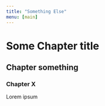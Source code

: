 ```yaml
---
title: "Something Else"
menu: [main]
---
```


# Some Chapter title

## Chapter something

### Chapter X

Lorem ipsum
